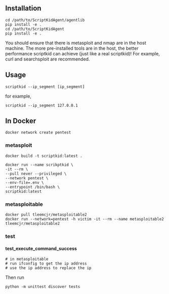 ## Installation

```
cd /path/to/ScriptKidAgent/agentlib
pip install -e .
cd /path/to/ScriptKidAgent
pip install -e .
```

You should ensure that there is metasploit and nmap are in the host machine.
The more pre-installed tools are in the host, the better performance scriptkid can achieve (just like a real scriptkid)!
For example, curl and searchsploit are recommended.

## Usage

```
scriptkid --ip_segment [ip_segment]
```

for example,

```
scriptkid --ip_segment 127.0.0.1
```

## In Docker

```shell
docker network create pentest
```

### metasploit

```shell
docker build -t scriptkid:latest .

docker run --name scrikptkid \
-it --rm \
--pull never --privileged \
--network pentest \
--env-file=.env \
--entrypoint /bin/bash \
scriptkid:latest
```

### metasploitable

```shell
docker pull tleemcjr/metasploitable2
docker run --network=pentest -h victim -it --rm --name metasploitable2 tleemcjr/metasploitable2
```

### test

#### test_execute_command_success

```shell
# in metasploitable
# run ifconfig to get the ip address
# use the ip address to replace the ip
```

Then run

```shell
python -m unittest discover tests
```